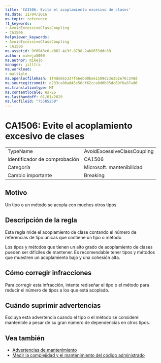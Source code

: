 ```yaml
---
title: 'CA1506: Evite el acoplamiento excesivo de clases'
ms.date: 11/04/2016
ms.topic: reference
f1_keywords:
- AvoidExcessiveClassCoupling
- CA1506
helpviewer_keywords:
- AvoidExcessiveClassCoupling
- CA1506
ms.assetid: 9f0943c0-e802-4e3f-8798-2ab8653ddc80
author: mikejo5000
ms.author: mikejo
manager: jillfra
ms.workload:
- multiple
ms.openlocfilehash: 1f4de865337f66eb00bee1509d23e3b2e70c348d
ms.sourcegitcommit: d233ca00ad45e50cf62cca0d0b95dc69f0a87ad6
ms.translationtype: MT
ms.contentlocale: es-ES
ms.lasthandoff: 01/01/2020
ms.locfileid: "75585250"
---
```

# <a name="ca1506-avoid-excessive-class-coupling"></a>CA1506: Evite el acoplamiento excesivo de clases

|||
|-|-|
|TypeName|AvoidExcessiveClassCoupling|
|Identificador de comprobación|CA1506|
|Categoría|Microsoft. mantenibilidad|
|Cambio importante|Breaking|

## <a name="cause"></a>Motivo

Un tipo o un método se acopla con muchos otros tipos.

## <a name="rule-description"></a>Descripción de la regla

Esta regla mide el acoplamiento de clase contando el número de referencias de tipo únicas que contiene un tipo o método.

Los tipos y métodos que tienen un alto grado de acoplamiento de clases pueden ser difíciles de mantener. Es recomendable tener tipos y métodos que muestren un acoplamiento bajo y una cohesión alta.

## <a name="how-to-fix-violations"></a>Cómo corregir infracciones

Para corregir esta infracción, intente rediseñar el tipo o el método para reducir el número de tipos a los que está acoplado.

## <a name="when-to-suppress-warnings"></a>Cuándo suprimir advertencias

Excluya esta advertencia cuando el tipo o el método se considere mantenible a pesar de su gran número de dependencias en otros tipos.

## <a name="see-also"></a>Vea también

- [Advertencias de mantenimiento](../code-quality/maintainability-warnings.md)
- [Medir la complejidad y el mantenimiento del código administrado](../code-quality/code-metrics-values.md)
